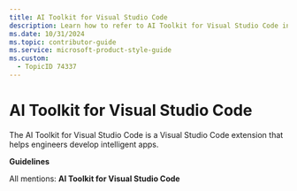 ```yaml
---
title: AI Toolkit for Visual Studio Code
description: Learn how to refer to AI Toolkit for Visual Studio Code in your content.
ms.date: 10/31/2024
ms.topic: contributor-guide
ms.service: microsoft-product-style-guide
ms.custom:
  - TopicID 74337
---
```



# AI Toolkit for Visual Studio Code

The AI Toolkit for Visual Studio Code is a Visual Studio Code extension that helps engineers develop intelligent apps.

**Guidelines**

All mentions:  **AI Toolkit for Visual Studio Code**

